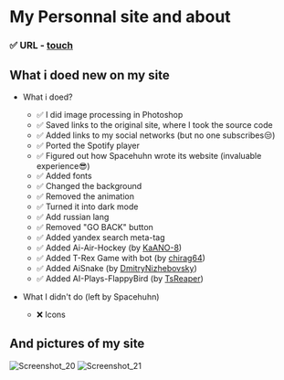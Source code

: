 # My Personnal site and about
 ### :white_check_mark: URL - [touch](https://alekszavg.github.io)
 ## What i doed new on my site
   - What i doed?
      - :white_check_mark: I did image processing in Photoshop
      - :white_check_mark: Saved links to the original site, where I took the source code
      - :white_check_mark: Added links to my social networks (but no one subscribes:unamused:)
      - :white_check_mark: Ported the Spotify player
      - :white_check_mark: Figured out how Spacehuhn wrote its website (invaluable experience:sunglasses:)
      - :white_check_mark: Added fonts
      - :white_check_mark: Changed the background
      - :white_check_mark: Removed the animation
      - :white_check_mark: Turned it into dark mode
      - :white_check_mark: Add russian lang
      - :white_check_mark: Removed "GO BACK" button
      - :white_check_mark: Added yandex search meta-tag
      - :white_check_mark: Added Ai-Air-Hockey (by [KaANO-8](https://github.com/KaANO-8/airHockey))
      - :white_check_mark: Added T-Rex Game with bot (by [chirag64](https://github.com/chirag64/t-rex-runner-bot))
      - :white_check_mark: Added AiSnake (by [DmitryNizhebovsky](https://github.com/DmitryNizhebovsky/AiSnake))
      - :white_check_mark: Added AI-Plays-FlappyBird (by [TsReaper](https://github.com/TsReaper/AI-Plays-FlappyBird))

   - What I didn't do (left by Spacehuhn)
      - :x: Icons
## And pictures of my site
![Screenshot_20](https://user-images.githubusercontent.com/40857994/93990108-14aa0b00-fdce-11ea-86dd-0efe2e4e4976.png)
![Screenshot_21](https://user-images.githubusercontent.com/40857994/93990105-1378de00-fdce-11ea-837e-584e43801158.png)

